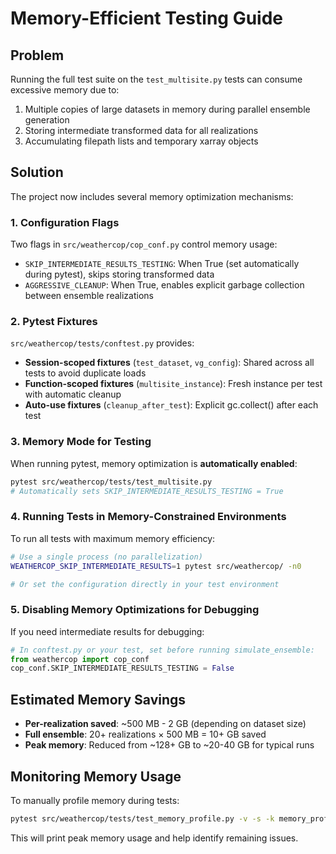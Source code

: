 # Memory-Efficient Testing Guide

## Problem
Running the full test suite on the `test_multisite.py` tests can consume excessive memory due to:
1. Multiple copies of large datasets in memory during parallel ensemble generation
2. Storing intermediate transformed data for all realizations
3. Accumulating filepath lists and temporary xarray objects

## Solution
The project now includes several memory optimization mechanisms:

### 1. Configuration Flags
Two flags in `src/weathercop/cop_conf.py` control memory usage:

- `SKIP_INTERMEDIATE_RESULTS_TESTING`: When True (set automatically during pytest), skips storing transformed data
- `AGGRESSIVE_CLEANUP`: When True, enables explicit garbage collection between ensemble realizations

### 2. Pytest Fixtures
`src/weathercop/tests/conftest.py` provides:

- **Session-scoped fixtures** (`test_dataset`, `vg_config`): Shared across all tests to avoid duplicate loads
- **Function-scoped fixtures** (`multisite_instance`): Fresh instance per test with automatic cleanup
- **Auto-use fixtures** (`cleanup_after_test`): Explicit gc.collect() after each test

### 3. Memory Mode for Testing
When running pytest, memory optimization is **automatically enabled**:
```bash
pytest src/weathercop/tests/test_multisite.py
# Automatically sets SKIP_INTERMEDIATE_RESULTS_TESTING = True
```

### 4. Running Tests in Memory-Constrained Environments
To run all tests with maximum memory efficiency:

```bash
# Use a single process (no parallelization)
WEATHERCOP_SKIP_INTERMEDIATE_RESULTS=1 pytest src/weathercop/ -n0

# Or set the configuration directly in your test environment
```

### 5. Disabling Memory Optimizations for Debugging
If you need intermediate results for debugging:

```python
# In conftest.py or your test, set before running simulate_ensemble:
from weathercop import cop_conf
cop_conf.SKIP_INTERMEDIATE_RESULTS_TESTING = False
```

## Estimated Memory Savings
- **Per-realization saved**: ~500 MB - 2 GB (depending on dataset size)
- **Full ensemble**: 20+ realizations × 500 MB = 10+ GB saved
- **Peak memory**: Reduced from ~128+ GB to ~20-40 GB for typical runs

## Monitoring Memory Usage
To manually profile memory during tests:

```bash
pytest src/weathercop/tests/test_memory_profile.py -v -s -k memory_profile
```

This will print peak memory usage and help identify remaining issues.
